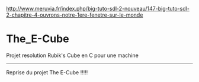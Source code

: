 http://www.meruvia.fr/index.php/big-tuto-sdl-2-nouveau/147-big-tuto-sdl-2-chapitre-4-ouvrons-notre-1ere-fenetre-sur-le-monde




# The_E-Cube
Projet resolution Rubik's Cube en C pour une machine


*****
Reprise du projet The E-Cube !!!!!

